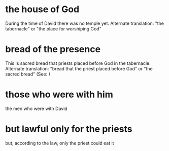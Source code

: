 
# the house of God
During the time of David there was no temple yet. Alternate translation: "the tabernacle" or "the place for worshiping God"

# bread of the presence
This is sacred bread that priests placed before God in the tabernacle. Alternate translation: "bread that the priest placed before God" or "the sacred bread" (See: )

# those who were with him
the men who were with David

# but lawful only for the priests
but, according to the law, only the priest could eat it